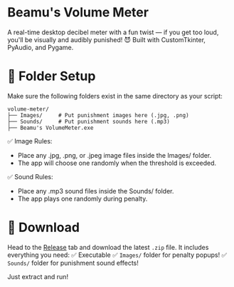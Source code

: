 # Beamu's Volume Meter
A real-time desktop decibel meter with a fun twist — if you get too loud, you'll be visually and audibly punished! 😈
Built with CustomTkinter, PyAudio, and Pygame.

# 📁 Folder Setup
Make sure the following folders exist in the same directory as your script:
```
volume-meter/
├── Images/     # Put punishment images here (.jpg, .png)
├── Sounds/     # Put punishment sounds here (.mp3)
├── Beamu's VolumeMeter.exe
```

✅ Image Rules:
- Place any .jpg, .png, or .jpeg image files inside the Images/ folder.
- The app will choose one randomly when the threshold is exceeded.

✅ Sound Rules:
- Place any .mp3 sound files inside the Sounds/ folder.
- The app plays one randomly during penalty.

# 🎁 Download

Head to the [Release](https://github.com/PreBeamu/Volume-Meter/releases/latest) tab and download the latest ``.zip`` file.
It includes everything you need:
✅ Executable
✅ ``Images/`` folder for penalty popups!
✅ ``Sounds/`` folder for punishment sound effects!

Just extract and run!
